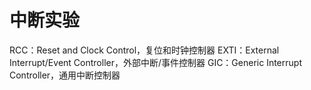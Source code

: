 # 中断实验

RCC：Reset and Clock Control，复位和时钟控制器
EXTI：External Interrupt/Event Controller，外部中断/事件控制器
GIC：Generic Interrupt Controller，通用中断控制器
